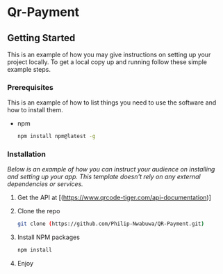# Qr-Payment

<!-- GETTING STARTED -->
## Getting Started

This is an example of how you may give instructions on setting up your project locally.
To get a local copy up and running follow these simple example steps.

### Prerequisites

This is an example of how to list things you need to use the software and how to install them.
* npm
  ```sh
  npm install npm@latest -g
  ```

### Installation

_Below is an example of how you can instruct your audience on installing and setting up your app. This template doesn't rely on any external dependencies or services._

1. Get the API at [(https://www.qrcode-tiger.com/api-documentation)]

2. Clone the repo
   ```sh
   git clone (https://github.com/Philip-Nwabuwa/QR-Payment.git)
   ```
3. Install NPM packages
   ```sh
   npm install
   ```
4. Enjoy
